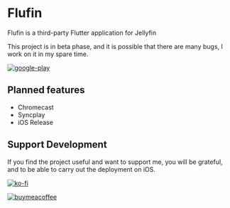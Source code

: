 # Flufin

Flufin is a third-party Flutter application for Jellyfin

This project is in beta phase, and it is possible that there are many bugs, I work on it in my spare time.

[![google-play](https://jellyfin.org/images/store-icons/google-play.png)](https://play.google.com/store/apps/details?id=com.therhenals.flufin)

## Planned features

- Chromecast
- Syncplay
- iOS Release

## Support Development

If you find the project useful and want to support me, you will be grateful, and to be able to carry out the deployment on iOS.

[![ko-fi](https://ko-fi.com/img/githubbutton_sm.svg)](https://ko-fi.com/therhenals)

[![buymeacoffee](https://img.buymeacoffee.com/button-api/?slug=therhenals&button_colour=FFDD00&font_colour=000000&font_family=Poppins&outline_colour=000000&coffee_colour=ffffff)](https://www.buymeacoffee.com/therhenals)